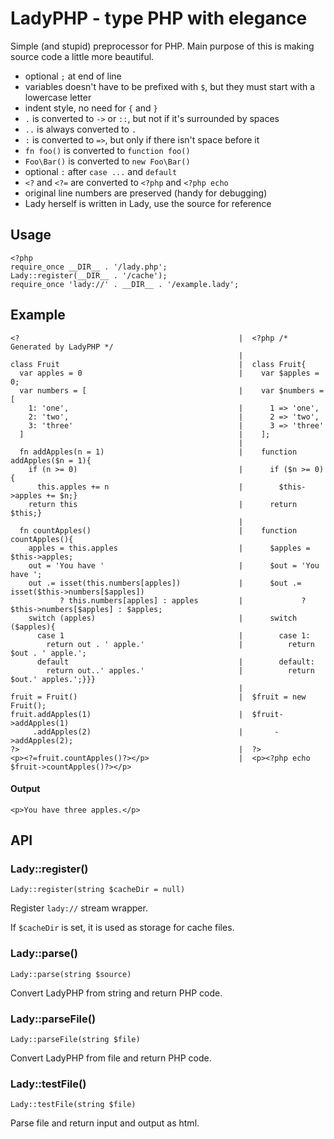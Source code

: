 
LadyPHP - type PHP with elegance
================================

Simple (and stupid) preprocessor for PHP. Main purpose of this is making source code a little more beautiful.

- optional `;` at end of line
- variables doesn't have to be prefixed with `$`, but they must start with a lowercase letter
- indent style, no need for `{` and `}`
- `.` is converted to `->` or `::`, but not if it's surrounded by spaces
- `..` is always converted to `.`
- `:` is converted to `=>`, but only if there isn't space before it
- `fn foo()` is converted to `function foo()`
- `Foo\Bar()` is converted to `new Foo\Bar()`
- optional `:` after `case ...` and `default`
- `<?` and `<?=` are converted to `<?php` and `<?php echo`
- original line numbers are preserved (handy for debugging)
- Lady herself is written in Lady, use the source for reference

## Usage

    <?php
    require_once __DIR__ . '/lady.php';
    Lady::register(__DIR__ . '/cache');
    require_once 'lady://' . __DIR__ . '/example.lady';

## Example

    <?                                                 |  <?php /* Generated by LadyPHP */
                                                       |
    class Fruit                                        |  class Fruit{
      var apples = 0                                   |    var $apples = 0;
      var numbers = [                                  |    var $numbers = [
        1: 'one',                                      |      1 => 'one',
        2: 'two',                                      |      2 => 'two',
        3: 'three'                                     |      3 => 'three'
      ]                                                |    ];
                                                       |
      fn addApples(n = 1)                              |    function addApples($n = 1){
        if (n >= 0)                                    |      if ($n >= 0){
          this.apples += n                             |        $this->apples += $n;}
        return this                                    |      return $this;}
                                                       |
      fn countApples()                                 |    function countApples(){
        apples = this.apples                           |      $apples = $this->apples;
        out = 'You have '                              |      $out = 'You have ';
        out .= isset(this.numbers[apples])             |      $out .= isset($this->numbers[$apples])
               ? this.numbers[apples] : apples         |             ? $this->numbers[$apples] : $apples;
        switch (apples)                                |      switch ($apples){
          case 1                                       |        case 1:
            return out . ' apple.'                     |          return $out . ' apple.';
          default                                      |        default:
            return out..' apples.'                     |          return $out.' apples.';}}}
                                                       |
    fruit = Fruit()                                    |  $fruit = new Fruit();
    fruit.addApples(1)                                 |  $fruit->addApples(1)
         .addApples(2)                                 |       ->addApples(2);
    ?>                                                 |  ?>
    <p><?=fruit.countApples()?></p>                    |  <p><?php echo $fruit->countApples()?></p>

#### Output

    <p>You have three apples.</p>

## API

### Lady::register()

    Lady::register(string $cacheDir = null)

Register `lady://` stream wrapper.

If `$cacheDir` is set, it is used as storage for cache files.

### Lady::parse()

    Lady::parse(string $source)

Convert LadyPHP from string and return PHP code.

### Lady::parseFile()

    Lady::parseFile(string $file)

Convert LadyPHP from file and return PHP code.

### Lady::testFile()

    Lady::testFile(string $file)

Parse file and return input and output as html.
